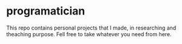 # programatician

This repo contains personal projects that I made, in researching and theaching purpose.
Fell free to take whatever you need from here.
